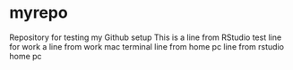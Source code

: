 # myrepo
Repository for testing my Github setup
This is a line from RStudio
test line for work
a line from work mac terminal
line from home pc
line from rstudio home pc